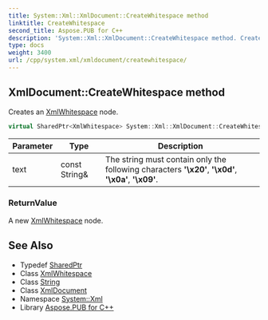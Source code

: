 ```yaml
---
title: System::Xml::XmlDocument::CreateWhitespace method
linktitle: CreateWhitespace
second_title: Aspose.PUB for C++
description: 'System::Xml::XmlDocument::CreateWhitespace method. Creates an XmlWhitespace node in C++.'
type: docs
weight: 3400
url: /cpp/system.xml/xmldocument/createwhitespace/
---
```

## XmlDocument::CreateWhitespace method


Creates an [XmlWhitespace](../../xmlwhitespace/) node.

```cpp
virtual SharedPtr<XmlWhitespace> System::Xml::XmlDocument::CreateWhitespace(const String &text)
```


| Parameter | Type | Description |
| --- | --- | --- |
| text | const String\& | The string must contain only the following characters **'\x20'**, **'\x0d'**, **'\x0a'**, **'\x09'**. |

### ReturnValue

A new [XmlWhitespace](../../xmlwhitespace/) node.

## See Also

* Typedef [SharedPtr](../../../system/sharedptr/)
* Class [XmlWhitespace](../../xmlwhitespace/)
* Class [String](../../../system/string/)
* Class [XmlDocument](../)
* Namespace [System::Xml](../../)
* Library [Aspose.PUB for C++](../../../)

